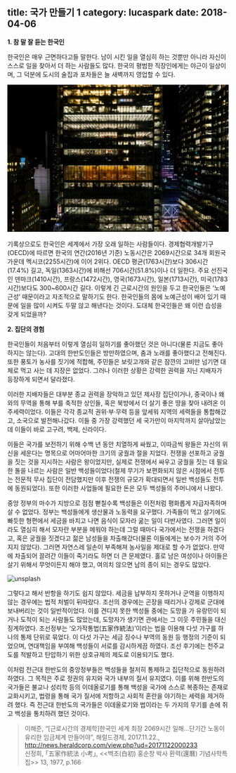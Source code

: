 title: 국가 만들기 1
category: lucaspark
date: 2018-04-06
------------------------------------

**1. 참 말 잘 듣는 한국인**

한국인은 매우 근면하다고들 말한다. 남이 시킨 일을 열심히 하는 것뿐만 아니라 자신이 스스로 일을 찾아서 더 하는 사람들도 많다. 한국의 평범한 직장인에게는 야근이 일상이며, 그 덕분에 도시의 술집과 포차들은 늘 새벽까지 영업할 수 있다. 

![unsplash](./userdata/images/040618-1.jpg)

기록상으로도 한국인은 세계에서 가장 오래 일하는 사람들이다. 경제협력개발기구(OECD)에 따르면 한국의 연간(2016년 기준) 노동시간은 2069시간으로 34개 회원국 가운데 멕시코(2255시간)에 이어 2위다. OECD 평균(1763시간)보다 306시간(17.4%) 길고, 독일(1363시간)에 비해선 706시간(51.8%)이나 더 일한다. 주요 선진국인 덴마크(1410시간), 프랑스(1472시간), 영국(1673시간), 일본(1713시간), 미국(1783시간)보다도 300~600시간 길다. 이렇게 긴 근로시간의 원인을 두고 한국인들은 ‘노예근성’ 때문이라고 자조적으로 말하기도 한다. 한국인들의 몸에 노예근성이 배어 있기 때문에 일을 많이 시켜도 두말 않고 해낸다는 것이다. 도대체 한국인들은 왜 이런 습성을 갖게 되었을까?

**2. 집단의 경험**

한국인들이 처음부터 이렇게 열심히 일하기를 좋아했던 것은 아니다(물론 지금도 좋아하지는 않는다).  고대의 한반도인들은 방만하였으며, 춤과 노래를 좋아했다고 전해진다. 또한 풍토가 농사를 짓기에 적합해, 주민들은 보릿고개와 같은 잠깐의 고비만 넘기면 대체로 먹고 사는 데 지장은 없었다. 그러나 이러한 상황은 강력한 권력을 지닌 지배자가 등장하게 되면서 달라졌다. 

이러한 지배자들은 대부분 종교 권력을 장악하고 있던 제사장 집단이거나, 중국이나 왜와의 무역을 통해 부를 축적한 상인들, 혹은 북방에서 더 살기 좋은 땅을 찾아 내려온 이주세력이었다. 이들은 각각 종교적 권위·부·무력 등을 앞세워 지역의 세력들을 통합해갔고, 소국으로 발전해나갔다. 이들 중 가장 강력했던 세 국가만이 마지막까지 살아남았는데 이들이 바로 고구려, 백제, 신라이다. 

이들은 국가를 보전하기 위해 수백 년 동안 치열하게 싸웠고, 이따금씩 왕들은 자신의 위신을 세운다는 명목으로 어마어마한 크기의 궁궐과 절을 지었다. 전쟁을 선포하고 궁궐을 짓는 것을 지시하는 사람은 왕이었지만, 실제로 전쟁에서 싸우고 궁궐을 짓는 데 필요한 돌을 나르는 사람은 일반 백성들이었다(철제 무기가 보편화되지 않은 시점에서 전투는 전문적 무사 집단이 전담했지만 이후 전쟁의 규모가 확대되면서 일반 백성들도 전투에 동원되었다). 또한 이러한 사업들에 필요한 돈은 모두 백성들의 주머니에서 나왔다. 

중앙 정부의 마수가 지방으로 점점 뻗칠수록 백성들은 이전처럼 평화롭게 자급자족하며 살 수 없었다. 정부는 백성들에게 생산물과 노동력을 요구했다. 가족들이 먹고 살기에도 빠듯한 형편에서 세금을 바치고 나면 음식이 모자라 굶는 일이 다반사였다. 그러면 일이라도 열심히 해서 모자란 부분을 메워야 하는데 그럴 때마다 국가에서는 전쟁을 하겠다고, 혹은 궁궐을 짓겠다고 젊은 남성들을 차출해갔다(물론 이들에게는 보수가 거의 주어지지 않았다). 그러면 자연스레 일손이 부족해져 농사일을 제대로 할 수가 없었다. 만약에 차출되어 끌려간 이들이 죽기라도 하면 더 큰 문제였다. 홀로 남은 여성이나 아이들은 살기 위해서 무엇이든지 해야 했고, 여의치 않으면 남의 종이 되는 경우도 많았다. 

![unsplash](./userdata/images/040618-2.jpg)

그렇다고 해서 반항을 하기도 쉽지 않았다. 세금을 납부하지 못하거나 군역을 이행하지 않는 경우에는 법적 처벌이 뒤따랐다. 조선의 경우에는 곤장을 때리거나 강제로 군대에 보내버리는 것이 일반적이었다. 이를 견디지 못한 백성들 중에는 도망을 가 유랑민이 되거나 도적이 되는 사람들도 많았는데, 도망자가 생기면 관에서는 그 이웃 주민들을 대신 징계하였다. 조선정부는 ‘오가작통법(五家作統法)’이라는 법을 이용해 다섯 가구를 하나의 통제 단위로 묶었다. 이 다섯 가구는 세금 징수나 부역의 동원 등 행정의 기준이 되었으며, 연대책임을 부여해 백성들이 서로를 감시하게끔 하였다. 조선 후기에는 천주교도를 적발하고 탄압하기 위한 상호규제의 제도로 이용되기도 했다. 

이처럼 전근대 한반도의 중앙정부들은 백성들을 철저히 통제하고 집단적으로 동원하려 하였다. 그 목적은 주로 정권의 유지와 국가 내부의 질서 유지였다. 이를 위해 한반도의 국가들은 불교나 성리학 등의 이데올로기를 통해 백성을 국가에 스스로 복종하는 존재로 교화시키고, 법령을 통해 국가 질서에 저항하고 사회적 혼란을 야기하는 세력을 제거하려 했다. 즉 전근대 한반도의 국가들은 이데올로기와 법이라는 두 가지의 무기를 손에 쥐고 백성을 통치하려 했던 것이다. 

>이해준, “[근로시간의 경제학]한국인 세계 최장 2069시간 일해…단기간 노동이 유리한 임금체계 만들어야”, 해럴드경제, 2017.11.22., http://news.heraldcorp.com/view.php?ud=20171122000233 <br> 신정희, ｢五家作統法 小考｣, <<백초(白初) 홍순창 박사 환력(還曆) 기념사학특집>> 13, 1977, p.166